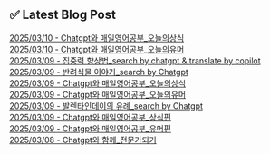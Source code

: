 
## ✅ Latest Blog Post
 
[2025/03/10 - Chatgpt와 매일영어공부_오늘의상식](https://3hongstore.tistory.com/86) <br/>
[2025/03/10 - Chatgpt와 매일영어공부_오늘의유머](https://3hongstore.tistory.com/85) <br/>
[2025/03/09 - 집중력 향상법_search by chatgpt &amp; translate by copilot](https://3hongstore.tistory.com/84) <br/>
[2025/03/09 - 반려식물 이야기_search by Chatgpt](https://3hongstore.tistory.com/83) <br/>
[2025/03/09 - Chatgpt와 매일영어공부_오늘의상식](https://3hongstore.tistory.com/82) <br/>
[2025/03/09 - Chatgpt와 매일영어공부_오늘의유머](https://3hongstore.tistory.com/81) <br/>
[2025/03/09 - 발렌타인데이의 유례_search by Chatgpt](https://3hongstore.tistory.com/80) <br/>
[2025/03/09 - Chatgpt와 매일영어공부_상식편](https://3hongstore.tistory.com/79) <br/>
[2025/03/09 - Chatgpt와 매일영어공부_유머편](https://3hongstore.tistory.com/78) <br/>
[2025/03/08 - Chatgpt와 함께_전문가되기](https://3hongstore.tistory.com/77) <br/>
